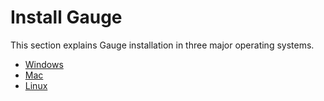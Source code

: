 # Install Gauge
This section explains Gauge installation in three major operating systems.

* [Windows](install_on_windows.md)
* [Mac](install_on_mac.md)
* [Linux](install_on_linux.md)
